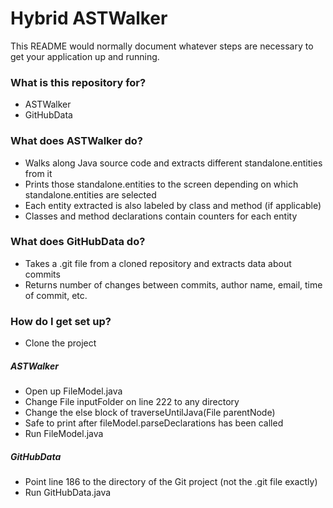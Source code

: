 # Hybrid ASTWalker #

This README would normally document whatever steps are necessary to get your application up and running.

### What is this repository for? ###

* ASTWalker
* GitHubData

### What does ASTWalker do? ###

* Walks along Java source code and extracts different standalone.entities from it
* Prints those standalone.entities to the screen depending on which standalone.entities are selected
* Each entity extracted is also labeled by class and method (if applicable)
* Classes and method declarations contain counters for each entity

### What does GitHubData do? ###

* Takes a .git file from a cloned repository and extracts data about commits
* Returns number of changes between commits, author name, email, time of commit, etc.

### How do I get set up? ###

* Clone the project

##### ASTWalker #####

* Open up FileModel.java
* Change File inputFolder on line 222 to any directory
* Change the else block of traverseUntilJava(File parentNode)
* Safe to print after fileModel.parseDeclarations has been called
* Run FileModel.java

##### GitHubData #####

* Point line 186 to the directory of the Git project (not the .git file exactly)
* Run GitHubData.java